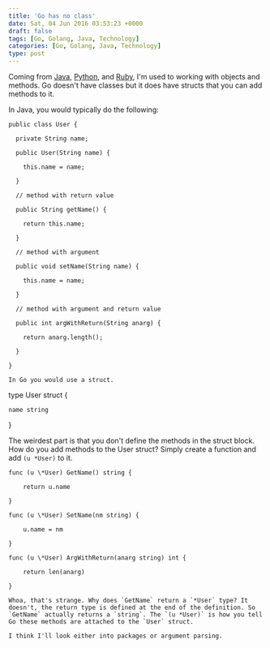 ```yaml
---
title: 'Go has no class'
date: Sat, 04 Jun 2016 03:53:23 +0000
draft: false
tags: [Go, Golang, Java, Technology]
categories: [Go, Golang, Java, Technology]
type: post
---
```


Coming from [Java](http://openjdk.java.net/), [Python](https://www.python.org/), and [Ruby](https://www.ruby-lang.org/en/), I'm used to working with objects and methods. Go doesn't have classes but it does have structs that you can add methods to it.

In Java, you would typically do the following:

```
public class User {

  private String name;

  public User(String name) {

    this.name = name;

  }

  // method with return value

  public String getName() {

    return this.name;

  }

  // method with argument

  public void setName(String name) {

    this.name = name;

  }

  // method with argument and return value

  public int argWithReturn(String anarg) {

    return anarg.length();

  }

}

In Go you would use a struct.

```
type User struct {

    name string

}

The weirdest part is that you don't define the methods in the struct block. How do you add methods to the User struct? Simply create a function and add `(u *User)` to it.

```
func (u \*User) GetName() string {

    return u.name

}

func (u \*User) SetName(nm string) {

    u.name = nm

}

func (u \*User) ArgWithReturn(anarg string) int {

    return len(anarg)

}

Whoa, that's strange. Why does `GetName` return a `*User` type? It doesn't, the return type is defined at the end of the definition. So `GetName` actually returns a `string`. The `(u *User)` is how you tell Go these methods are attached to the `User` struct.

I think I'll look either into packages or argument parsing.


```
```
```